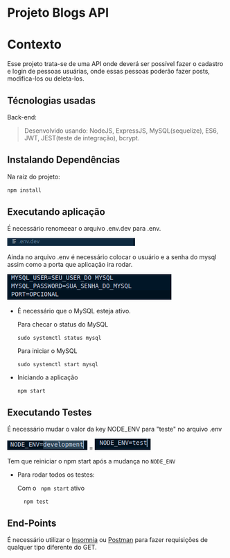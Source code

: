 # Projeto Blogs API

# Contexto
Esse projeto trata-se de uma API onde deverá ser possível fazer o cadastro e login de pessoas usuárias,
onde essas pessoas poderão fazer posts, modifica-los ou deleta-los. 

## Técnologias usadas

Back-end:
> Desenvolvido usando: NodeJS, ExpressJS, MySQL(sequelize), ES6, JWT, JEST(teste de integração), bcrypt.

## Instalando Dependências

Na raiz do projeto:
```bash
npm install
``` 
## Executando aplicação

É necessário renomeear o arquivo .env.dev para .env.

![.env.dev](./public/Renomeio-env.dev.png)

Ainda no arquivo .env é necessário colocar o usuário e a senha do mysql assim como a porta que aplicação ira rodar.

![MySQL-infos](./public/env-MySQL-infos.png)

* É necessário que o MySQL esteja ativo.

  Para checar o status do MySQL
    ```
    sudo systemctl status mysql
    ```
  Para iniciar o MySQL
    ```
    sudo systemctl start mysql
    ```
 
* Iniciando a aplicação
    ```
    npm start
    ```

## Executando Testes

É necessário mudar o valor da key NODE_ENV para "teste" no arquivo .env

![.env.dev](./public/NODE_ENV-development.png) = ![.env.dev](./public/NODE_ENV-test.png)

Tem que reiniciar o npm start após a mudança no ```NODE_ENV```

* Para rodar todos os testes:
  
  Com o ``` npm start``` ativo
  ```
    npm test
  ```
  
## End-Points

É necessário utilizar o [Insomnia](https://insomnia.rest/download) ou [Postman](https://www.postman.com/)
para fazer requisições de qualquer tipo diferente do GET.
